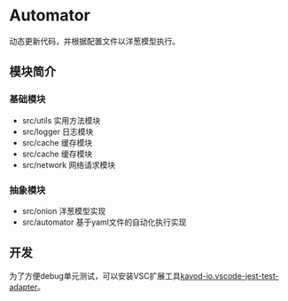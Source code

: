 # Automator

动态更新代码，并根据配置文件以洋葱模型执行。

## 模块简介

### 基础模块

* src/utils 实用方法模块
* src/logger 日志模块
* src/cache 缓存模块
* src/cache 缓存模块
* src/network 网络请求模块

### 抽象模块

* src/onion 洋葱模型实现
* src/automator 基于yaml文件的自动化执行实现


## 开发

为了方便debug单元测试，可以安装VSC扩展工具[kavod-io.vscode-jest-test-adapter](https://marketplace.visualstudio.com/items?itemName=kavod-io.vscode-jest-test-adapter)。